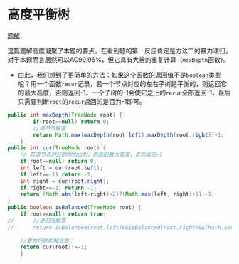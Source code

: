 # 高度平衡树

[题解](https://leetcode-cn.com/problems/balanced-binary-tree/solution/balanced-binary-tree-di-gui-fang-fa-by-jin40789108/)

这篇题解高度凝聚了本题的要点。在看到题的第一反应肯定是方法二的暴力递归，对于本题而言居然可以AC99.96%，但它具有大量的重复计算（`maxDepth`函数）。

- 由此，我们想到了更简单的方法：如果这个函数的返回值不是`boolean`类型呢？用一个函数`recur`记录，若一个节点对应的左右子树是平衡的，则返回它的最大高度，否则返回-1。一个子树的-1会使它之上的`recur`全部返回-1，最后只需要判断`root`的`recur`返回的是否为-1即可。

  

```java
public int maxDepth(TreeNode root) {
		if(root==null) return 0;
		//递归法解答
		return Math.max(maxDepth(root.left),maxDepth(root.right))+1;
    }
public int cur(TreeNode root) {
	// 若该节点对应的树为⚖树，则返回最大高度，否则返回-1
	if(root==null) return 0;
	int left = cur(root.left);
	if(left==-1) return -1;
	int right = cur(root.right);
	if(right==-1) return -1;
	return (Math.abs(left-right)<2)?(Math.max(left, right)+1):-1;
}
public boolean isBalanced(TreeNode root) {
	if(root==null) return true;
//		//递归法解答
//		return isBalanced(root.left)&&isBalanced(root.right)&&(Math.abs(maxDepth(root.left)-maxDepth(root.right))<=1);
		
	//更为巧妙的解法是：
	return cur(root)!=-1;
	}
```

